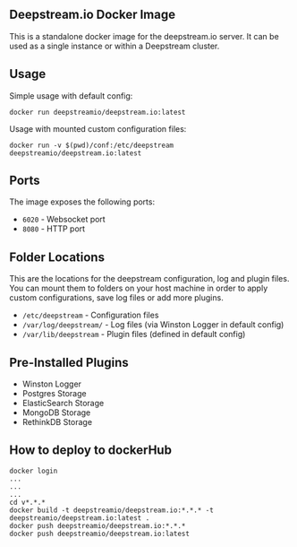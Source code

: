 Deepstream.io Docker Image
---

This is a standalone docker image for the deepstream.io server.
It can be used as a single instance or within a Deepstream cluster.

## Usage

Simple usage with default config:

```
docker run deepstreamio/deepstream.io:latest
```

Usage with mounted custom configuration files:

```
docker run -v $(pwd)/conf:/etc/deepstream deepstreamio/deepstream.io:latest
```

## Ports

The image exposes the following ports:

* `6020` - Websocket port
* `8080` - HTTP port

## Folder Locations

This are the locations for the deepstream configuration, log and plugin files.
You can mount them to folders on your host machine in order to apply custom
configurations, save log files or add more plugins.

* `/etc/deepstream` - Configuration files
* `/var/log/deepstream/` - Log files (via Winston Logger in default config)
* `/var/lib/deepstream` - Plugin files (defined in default config)

## Pre-Installed Plugins

* Winston Logger
* Postgres Storage
* ElasticSearch Storage
* MongoDB Storage
* RethinkDB Storage

## How to deploy to dockerHub

```
docker login
...
...
...
cd v*.*.*
docker build -t deepstreamio/deepstream.io:*.*.* -t deepstreamio/deepstream.io:latest .
docker push deepstreamio/deepstream.io:*.*.*
docker push deepstreamio/deepstream.io:latest
```
